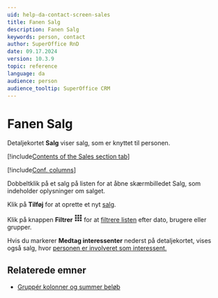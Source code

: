 ```yaml
---
uid: help-da-contact-screen-sales
title: Fanen Salg
description: Fanen Salg
keywords: person, contact
author: SuperOffice RnD
date: 09.17.2024
version: 10.3.9
topic: reference
language: da
audience: person
audience_tooltip: SuperOffice CRM
---
```


# Fanen Salg

Detaljekortet **Salg** viser salg, som er knyttet til personen.

[!include[Contents of the Sales section tab](../../../learn/includes/sales-tab.md)]

[!include[Conf. columns](../../../learn/includes/tip-configure-columns.md)]

Dobbeltklik på et salg på listen for at åbne skærmbilledet Salg, som indeholder oplysninger om salget.

Klik på **Tilføj** for at oprette et nyt [salg][1].

Klik på knappen **Filtrer** ![ikon][img1] for at [filtrere listen][3] efter dato, brugere eller grupper.

Hvis du markerer **Medtag interessenter** nederst på detaljekortet, vises også salg, hvor [personen er involveret som interessent.][2]

## Relaterede emner

* [Gruppér kolonner og summer beløb][4]

<!-- Referenced links -->
[1]: ../../../sale/learn/index.md
[2]: ../../../sale/learn/stakeholders/index.md
[3]: ../../../learn/section-tabs/filter.md
[4]: ../../../learn/section-tabs/configure-columns.md#calculate

<!-- Referenced images -->
[img1]: ../../../../../common/icons/filter-icon.png
